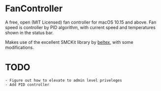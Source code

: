# FanController

A free, open (MIT Licensed) fan controller for macOS 10.15 and above. Fan speed is controller by 
PID algorithm, with current speed and temperatures shown in the status bar.

Makes use of the excellent SMCKit library by [beltex](https://github.com/beltex/SMCKit), with
some modifications.

# TODO
    - Figure out how to elevate to admin level priveleges
    - Add PID controller
